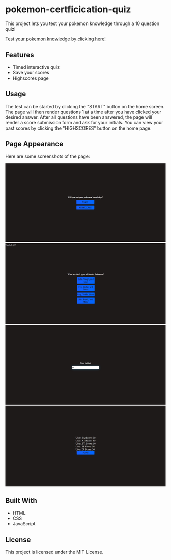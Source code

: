 # pokemon-certficication-quiz

This project lets you test your pokemon knowledge through a 10 question quiz!

[Test your pokemon knowledge by clicking here!]()

## Features

- Timed interactive quiz
- Save your scores
- Highscores page

## Usage

The test can be started by clicking the "START" button on the home screen. The page will then render questions 1 at a time after you have clicked your desired answer. After all questions have been answered, the page will render a score submission form and ask for your initials. You can view your past scores by clicking the "HIGHSCORES" button on the home page.

## Page Appearance

Here are some screenshots of the page:

![home page screenshot](./assets/images/homepage.jpg)
![quiz page screenshot](./assets/images/quizpage.jpg)
![score submission page screenshot](./assets/images/scoresubmission.jpg)
![highscores page screenshot](./assets/images/highscores.jpg)

## Built With

- HTML
- CSS
- JavaScript

## License

This project is licensed under the MIT License.